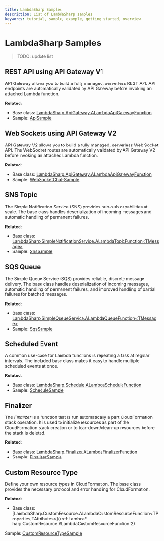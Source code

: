 ```yaml
---
title: LambdaSharp Samples
description: List of LambdaSharp samples
keywords: tutorial, sample, example, getting started, overview
---
```


# LambdaSharp Samples

> TODO: update list

## REST API using API Gateway V1

API Gateway allows you to build a fully managed, serverless REST API. API endpoints are automatically validated by API Gateway before invoking an attached Lambda function.

**Related**:
* Base class: [LambdaSharp.ApiGateway.ALambdaApiGatewayFunction](xref:LambdaSharp.ApiGateway.ALambdaApiGatewayFunction)
* Sample: [ApiSample](https://github.com/LambdaSharp/LambdaSharpTool/tree/master/Samples/ApiSample)

## Web Sockets using API Gateway V2

API Gateway V2 allows you to build a fully managed, serverless Web Socket API. The WebSocket routes are automatically validated by API Gateway V2 before invoking an attached Lambda function.

**Related**:
* Base class: [LambdaSharp.ApiGateway.ALambdaApiGatewayFunction](xref:LambdaSharp.ApiGateway.ALambdaApiGatewayFunction)
* Sample: [WebSocketChat-Sample](https://github.com/LambdaSharp/WebSocketsChat-Sample)

## SNS Topic

The Simple Notification Service (SNS) provides pub-sub capabilities at scale. The base class handles deserialization of incoming messages and automatic handling of permanent failures.

**Related**:
* Base class: [LambdaSharp.SimpleNotificationService.ALambdaTopicFunction&lt;TMessage&gt;](xref:LambdaSharp.SimpleNotificationService.ALambdaTopicFunction`1)
* Sample: [SnsSample](https://github.com/LambdaSharp/LambdaSharpTool/tree/master/Samples/SnsSample)

## SQS Queue

The Simple Queue Service (SQS) provides reliable, discrete message delivery. The base class handles deserialization of incoming messages, automatic handling of permanent failures, and improved handling of partial failures for batched messages.

**Related**:
* Base class: [LambdaSharp.SimpleQueueService.ALambdaQueueFunction&lt;TMessage&gt;](xref:LambdaSharp.SimpleQueueService.ALambdaQueueFunction`1)
* Sample: [SqsSample](https://github.com/LambdaSharp/LambdaSharpTool/tree/master/Samples/SqsSample)

## Scheduled Event

A common use-case for Lambda functions is repeating a task at regular intervals. The included base class makes it easy to handle multiple scheduled events at once.

**Related**:
* Base class: [LambdaSharp.Schedule.ALambdaScheduleFunction](xref:LambdaSharp.Schedule.ALambdaScheduleFunction)
* Sample: [ScheduleSample](https://github.com/LambdaSharp/LambdaSharpTool/tree/master/Samples/ScheduleSample)

## Finalizer

The _Finalizer_ is a function that is run automatically a part CloudFormation stack operation. It is used to initialize resources as part of the CloudFormation stack creation or to tear-down/clean-up resources before the stack is deleted.

**Related**:
* Base class: [LambdaSharp.Finalizer.ALambdaFinalizerFunction](xref:LambdaSharp.Finalizer.ALambdaFinalizerFunction)
* Sample: [FinalizerSample](https://github.com/LambdaSharp/LambdaSharpTool/tree/master/Samples/FinalizerSample)

## Custom Resource Type

Define your own resource types in CloudFormation. The base class provides the necessary protocol and error handling for CloudFormation.

**Related**:
* Base class: [LambdaSharp.CustomResource.ALambdaCustomResourceFunction&lt;TProperties,TAttributes&gt;](xref:Lambda* harp.CustomResource.ALambdaCustomResourceFunction`2)

Sample: [CustomResourceTypeSample](https://github.com/LambdaSharp/LambdaSharpTool/tree/master/Samples/CustomResourceTypeSample)
